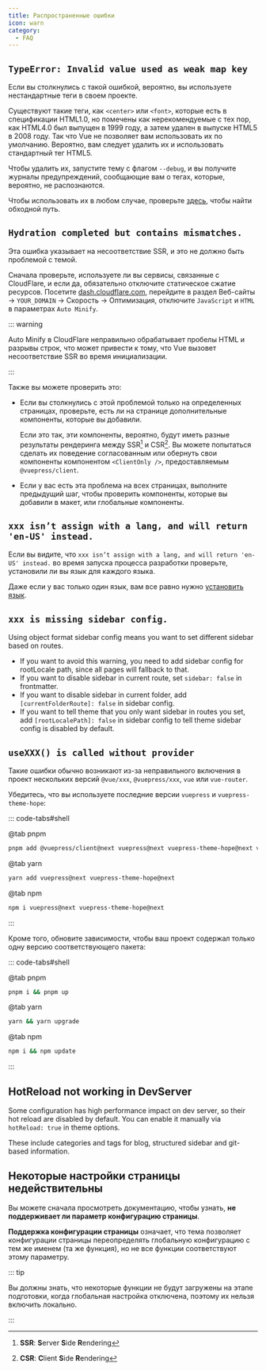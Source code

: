 ```yaml
---
title: Распространенные ошибки
icon: warn
category:
  - FAQ
---
```


## `TypeError: Invalid value used as weak map key`

Если вы столкнулись с такой ошибкой, вероятно, вы используете нестандартные теги в своем проекте.

Существуют такие теги, как `<center>` или `<font>`, которые есть в спецификации HTML1.0, но помечены как нерекомендуемые с тех пор, как HTML4.0 был выпущен в 1999 году, а затем удален в выпуске HTML5 в 2008 году. Так что Vue не позволяет вам использовать их по умолчанию. Вероятно, вам следует удалить их и использовать стандартный тег HTML5.

Чтобы удалить их, запустите тему с флагом `--debug`, и вы получите журналы предупреждений, сообщающие вам о тегах, которые, вероятно, не распознаются.

Чтобы использовать их в любом случае, проверьте [здесь](https://v2.vuepress.vuejs.org/guide/markdown.html#non-standard-html-tags), чтобы найти обходной путь.

## `Hydration completed but contains mismatches.`

Эта ошибка указывает на несоответствие SSR, и это не должно быть проблемой с темой.

Сначала проверьте, используете ли вы сервисы, связанные с CloudFlare, и если да, обязательно отключите статическое сжатие ресурсов. Посетите [dash.cloudflare.com](https://dash.cloudflare.com), перейдите в раздел Веб-сайты → `YOUR_DOMAIN` → Скорость → Оптимизация, отключите `JavaScript` и `HTML` в параметрах `Auto Minify`.

::: warning

Auto Minify в CloudFlare неправильно обрабатывает пробелы HTML и разрывы строк, что может привести к тому, что Vue вызовет несоответствие SSR во время инициализации.

:::

Также вы можете проверить это:

- Если вы столкнулись с этой проблемой только на определенных страницах, проверьте, есть ли на странице дополнительные компоненты, которые вы добавили.

  Если это так, эти компоненты, вероятно, будут иметь разные результаты рендеринга между SSR[^ssr] и CSR[^csr]. Вы можете попытаться сделать их поведение согласованным или обернуть свои компоненты компонентом `<ClientOnly />`, предоставляемым `@vuepress/client`.

[^ssr]: **SSR**: **S**erver **S**ide **R**endering
[^csr]: **CSR**: **C**lient **S**ide **R**endering

- Если у вас есть эта проблема на всех страницах, выполните предыдущий шаг, чтобы проверить компоненты, которые вы добавили в макет, или глобальные компоненты.

## `xxx isn’t assign with a lang, and will return 'en-US' instead.`

Если вы видите, что `xxx isn’t assign with a lang, and will return 'en-US' instead.` во время запуска процесса разработки проверьте, установили ли вы язык для каждого языка.

Даже если у вас только один язык, вам все равно нужно [установить язык](../config/i18n.md#настроика-языка).

## `xxx is missing sidebar config.`

Using object format sidebar config means you want to set different sidebar based on routes.

- If you want to avoid this warning, you need to add sidebar config for rootLocale path, since all pages will fallback to that.
- If you want to disable sidebar in current route, set `sidebar: false` in frontmatter.
- If you want to disable sidebar in current folder, add `[currentFolderRoute]: false` in sidebar config.
- If you want to tell theme that you only want sidebar in routes you set, add `[rootLocalePath]: false` in sidebar config to tell theme sidebar config is disabled by default.

## `useXXX() is called without provider`

Такие ошибки обычно возникают из-за неправильного включения в проект нескольких версий `@vue/xxx`, `@vuepress/xxx`, `vue` или `vue-router`.

Убедитесь, что вы используете последние версии `vuepress` и `vuepress-theme-hope`:

::: code-tabs#shell

@tab pnpm

```bash
pnpm add @vuepress/client@next vuepress@next vuepress-theme-hope@next vue@latest
```

@tab yarn

```bash
yarn add vuepress@next vuepress-theme-hope@next
```

@tab npm

```bash
npm i vuepress@next vuepress-theme-hope@next
```

:::

Кроме того, обновите зависимости, чтобы ваш проект содержал только одну версию соответствующего пакета:

::: code-tabs#shell

@tab pnpm

```bash
pnpm i && pnpm up
```

@tab yarn

```bash
yarn && yarn upgrade
```

@tab npm

```bash
npm i && npm update
```

:::

## HotReload not working in DevServer

Some configuration has high performance impact on dev server, so their hot reload are disabled by default. You can enable it manually via `hotReload: true` in theme options.

These include categories and tags for blog, structured sidebar and git-based information.

## Некоторые настройки страницы недействительны

Вы можете сначала просмотреть документацию, чтобы узнать, **не поддерживает ли параметр конфигурацию страницы**.

**Поддержка конфигурации страницы** означает, что тема позволяет конфигурации страницы переопределять глобальную конфигурацию с тем же именем (та же функция), но не все функции соответствуют этому параметру.

::: tip

Вы должны знать, что некоторые функции не будут загружены на этапе подготовки, когда глобальная настройка отключена, поэтому их нельзя включить локально.

:::
